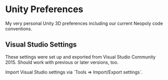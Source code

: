 # Unity Preferences
My very personal Unity 3D preferences including our current Neopoly code conventions.

## Visual Studio Settings
These settings were set up and exported from Visual Studio Community 2015. Should work with previous or later versions, too.

Import Visual Studio settings via ´Tools => Import/Export settings´.
